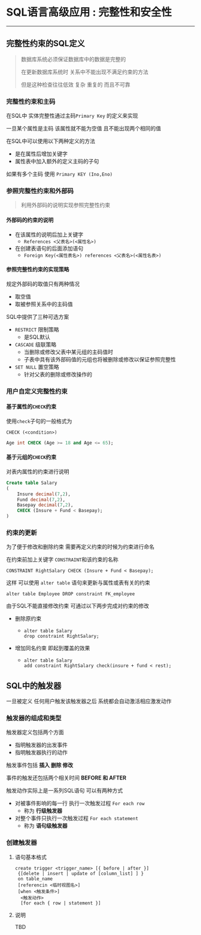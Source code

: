 # SQL语言高级应用 : 完整性和安全性

---

## 完整性约束的SQL定义

> 数据库系统必须保证数据库中的数据是完整的
>
> 在更新数据库系统时 关系中不能出现不满足约束的方法
>
> 但是这种检查往往低效 复杂 重复的 而且不可靠



### 完整性约束和主码

在SQL中 实体完整性通过主码`Primary Key` 的定义来实现

一旦某个属性是主码 该属性就不能为空值 且不能出现两个相同的值

在SQL中可以使用以下两种定义的方法

- 是在属性后增加关键字
- 属性表中加入额外的定义主码的子句



如果有多个主码 使用 `Primary KEY (Ino,Eno)` 



### 参照完整性约束和外部码

> 利用外部码的说明实现参照完整性约束





#### 外部码的约束的说明

- 在该属性的说明后加上关键字
  - `References <父表名>(<属性名>)`
- 在创建表语句的后面添加语句
  - `Foreign Key(<属性表名>) references <父表名>(<属性名表>)`



#### 参照完整性约束的实现策略

规定外部码的取值只有两种情况

- 取空值
- 取被参照关系中的主码值



SQL中提供了三种可选方案

- `RESTRICT` 限制策略
  - 是SQL默认
- `CASCADE` 级联策略
  - 当删除或修改父表中某元组的主码值时
  - 子表中具有该外部码值的元组也将被删除或修改以保证参照完整性
- `SET NULL` 置空策略
  - 针对父表的删除或修改操作的



### 用户自定义完整性约束

#### 基于属性的`CHECK`约束

使用`check`子句的一般格式为

`CHECK (<condition>)`

```sql
Age int CHECK (Age >= 18 and Age <= 65);
```



#### 基于元组的`CHECK`约束

对表内属性的约束进行说明

```sql
Create table Salary
(
    Insure decimal(7,2),
    Fund decimal(7,2),
    Basepay decimal(7,2),
    CHECK (Insure + Fund < Basepay);
)
```



### 约束的更新

为了便于修改和删除约束 需要再定义约束的时候为约束进行命名

在约束前加上关键字 `CONSTRAINT`和该约束的名称



```mysql
CONSTRAINT RightSalary CHECK (Insure + Fund < Basepay);
```



这样 可以使用 `alter table` 语句来更新与属性或表有关的约束

```mysql
alter table Employee DROP constraint FK_employee
```



由于SQL不能直接修改约束 可通过以下两步完成对约束的修改

- 删除原约束

  - ```mysql
    alter table Salary
    drop constraint RightSalary;
    ```

- 增加同名约束 即起到覆盖的效果

  - ```mysql
    alter table Salary
    add constraint RightSalary check(insure + fund < rest);
    ```



## SQL中的触发器

一旦被定义 任何用户触发该触发器之后 系统都会自动激活相应激发动作



### 触发器的组成和类型

触发器定义包括两个方面

- 指明触发器的出发事件
- 指明触发器执行的动作



触发事件包括 **插入 删除 修改**

事件的触发还包括两个相关时间 **BEFORE 和 AFTER**



触发动作实际上是一系列SQL语句 可以有两种方式

- 对被事件影响的每一行 执行一次触发过程 `For each row` 
  - 称为 **行级触发器**
- 对整个事件只执行一次触发过程 `For each statement` 
  - 称为 **语句级触发器**



### 创建触发器

1. 语句基本格式

   ```mysql
   create trigger <trigger_name> [{ before | after }]
   	{[delete | insert | update of [column_list] ] }
   	on table_name
   	[referencin <临时视图名>]
   	[when <触发条件>]
     <触发动作>
     [for each { row | statement }]
   ```

2. 说明

   TBD

